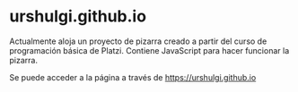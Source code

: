 # urshulgi.github.io
Actualmente aloja un proyecto de pizarra creado a partir del curso de programación básica de Platzi.
Contiene JavaScript para hacer funcionar la pizarra.

Se puede acceder a la página a través de https://urshulgi.github.io
